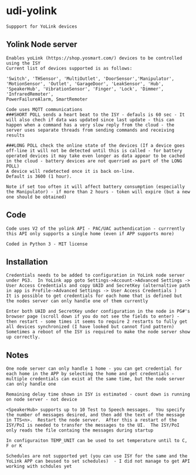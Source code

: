# udi-yolink
    Suppport for YoLink devices 
    
## Yolink Node server
    Enables yoLink (https://shop.yosmart.com/) devices to be controlled using the ISY
    Current list of devices supported is as follows:
    
    'Switch', 'THSensor', 'MultiOutlet', 'DoorSensor','Manipulator', 
    'MotionSensor', 'Outlet', 'GarageDoor', 'LeakSensor', 'Hub', 
    'SpeakerHub', 'VibrationSensor', 'Finger', 'Lock', 'Dimmer', 'InfraredRemoter', 
    PowerFailureAlarm, SmartRemoter
    
    Code uses MQTT communications
    ###SHORT POLL sends a heart beat to the ISY - defauls is 60 sec - It will also chech if data was updated since last update - this can happen when a command has a very slow reply from the cloud - the server uses separate threads from sending commands and receiving results 
    
    ###LONG POLL check the online state of the devices (If a device goes off-line it will not be detected until this is called - for battery operated devices it may take even longer as data appear to be cached in the cloud - battery devices are not querried as part of the LONG POLL) 
    A device will redetected once it is back on-line. 
    Default is 3600 (1 hour).  

    Note if set too often it will affect battery consumption (especially the Manipulator) - if more than 2 hours - token will expire (but a new one should be obtained)


## Code
    Code uses V2 of the yolink API - PAC/UAC authendication - currrently this API only supports a single home (even if APP supports more)

    Coded in Python 3 - MIT license 

## Installation
    Credentials needs to be added to configuration in YoLink node server under PG3.  In YoLink app goto Settings->Account->Advanced Settings -> User Access Credentials and copy UAID and SecretKey (alternaltive path in app is Profile->Advanced Settings -> User Access Credentials )
    It is possible to get credentials for each home that is defined but the nodes server can only handle one of them currently 

    Enter both UAID and SecretKey under configuration in the node in PG#'s browser page (scroll down if you do not see the fields to enter) - then restart - some times it seems to require 2 restarts to fully get all devices synchronized (I have looked but cannot find pattern)
    Sometimes a reboot of the ISY is required to make the node server show up correctly.  
     

## Notes 
    One node server can only handle 1 home - you can get credential for each home in the APP by selecting the home and get credentials - multiple credentials can exist at the same time, but the node server can only handle one

    Remaining delay time shown in ISY is estimated - count down is running on node server - not device

    <SpeakerHub> supports up to 10 Test to Speech messages.  You specify the number of messages desired, and then add the text of the message in TTS<n>.  Restart the node server.  After this a restart of the ISY/PoI is needed to transfer the messages to the UI.  The ISY/PoI only reads the file containg the messages during startup 

    In configuraiton TEMP_UNIT can be used to set temperature until to C, F or K

    Schedules are not supported yet (you can use ISY for the same and the YoLink APP can beused to set schedules)  - I did not manage to get API working with schdules yet 
    